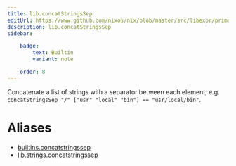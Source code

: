```yaml
---
title: lib.concatStringsSep
editUrl: https://www.github.com/nixos/nix/blob/master/src/libexpr/primops.cc
description: lib.concatStringsSep
sidebar:

    badge:
        text: Builtin
        variant: note

    order: 8
---
```


Concatenate a list of strings with a separator between each
element, e.g. `concatStringsSep "/" ["usr" "local" "bin"] ==
"usr/local/bin"`.


# Aliases

- [builtins.concatstringssep](/nix-doc-comments/reference/builtins/builtins-concatstringssep)
- [lib.strings.concatstringssep](/nix-doc-comments/reference/lib/strings/lib-strings-concatstringssep)


